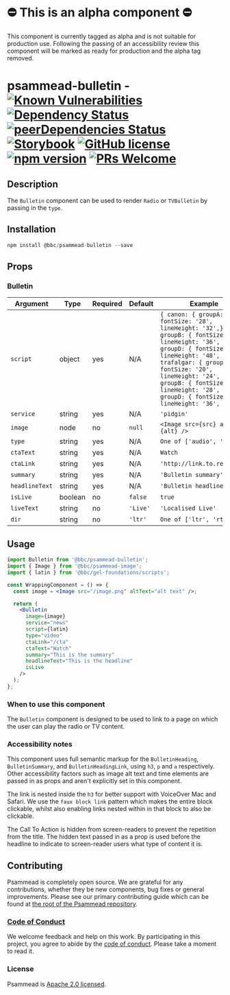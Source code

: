 # ⛔️ This is an alpha component ⛔️

This component is currently tagged as alpha and is not suitable for production use. Following the passing of an accessibility review this component will be marked as ready for production and the alpha tag removed.

# psammead-bulletin - [![Known Vulnerabilities](https://snyk.io/test/github/bbc/psammead/badge.svg?targetFile=packages%2Fcomponents%2Fpsammead-bulletin%2Fpackage.json)](https://snyk.io/test/github/bbc/psammead?targetFile=packages%2Fcomponents%2Fpsammead-bulletin%2Fpackage.json) [![Dependency Status](https://david-dm.org/bbc/psammead.svg?path=packages/components/psammead-bulletin)](https://david-dm.org/bbc/psammead?path=packages/components/psammead-bulletin) [![peerDependencies Status](https://david-dm.org/bbc/psammead/peer-status.svg?path=packages/components/psammead-bulletin)](https://david-dm.org/bbc/psammead?path=packages/components/psammead-bulletin&type=peer) [![Storybook](https://raw.githubusercontent.com/storybooks/brand/master/badge/badge-storybook.svg?sanitize=true)](https://bbc.github.io/psammead/?path=/story/bulletin--containing-image) [![GitHub license](https://img.shields.io/badge/license-Apache%202.0-blue.svg)](https://github.com/bbc/psammead/blob/latest/LICENSE) [![npm version](https://img.shields.io/npm/v/@bbc/psammead-bulletin.svg)](https://www.npmjs.com/package/@bbc/psammead-bulletin) [![PRs Welcome](https://img.shields.io/badge/PRs-welcome-brightgreen.svg)](https://github.com/bbc/psammead/blob/latest/CONTRIBUTING.md)

## Description

The `Bulletin` component can be used to render `Radio` or `TVBulletin` by passing in the `type`.

## Installation

```jsx
npm install @bbc/psammead-bulletin --save
```

## Props

### Bulletin

<!-- prettier-ignore -->
| Argument  | Type | Required | Default | Example |
| --------- | ---- | -------- | ------- | ------- |
| `script` | object | yes | N/A | `{ canon: { groupA: { fontSize: '28', lineHeight: '32',}, groupB: { fontSize: '32', lineHeight: '36', }, groupD: { fontSize: '44', lineHeight: '48', }, }, trafalgar: { groupA: { fontSize: '20', lineHeight: '24', }, groupB: { fontSize: '24', lineHeight: '28', }, groupD: { fontSize: '32', lineHeight: '36', }, }, }` |
| `service` | string | yes | N/A | `'pidgin'` |
| `image` | node | no | `null` | `<Image src={src} alt={alt} />` |
| `type` | string | yes | N/A | `One of ['audio', 'video']` |
| `ctaText` | string | yes | N/A | `Watch` |
| `ctaLink` | string | yes | N/A | `'http://link.to.resource'` |
| `summary` | string | yes | N/A | `'Bulletin summary'` |
| `headlineText` | string | yes | N/A  | `'Bulletin headline'` |
| `isLive` | boolean | no | `false` | `true` |
| `liveText` | string | no | `'Live'` | `'Localised Live'` |
| `dir` | string | no | `'ltr'` | `One of ['ltr', 'rtl'] ` |

## Usage

```jsx
import Bulletin from '@bbc/psammead-bulletin';
import { Image } from '@bbc/psammead-image';
import { latin } from '@bbc/gel-foundations/scripts';

const WrappingComponent = () => {
  const image = <Image src="/image.png" altText="alt text" />;

  return (
    <Bulletin
      image={image}
      service="news"
      script={latin}
      type="video"
      ctaLink="/cta"
      ctaText="Watch"
      summary="This is the summary"
      headlineText="This is the headline"
      isLive
    />
  );
};
```

### When to use this component

The `Bulletin` component is designed to be used to link to a page on which the user can play the radio or TV content.

<!-- ### When not to use this component -->

### Accessibility notes

This component uses full semantic markup for the `BulletinHeading`, `BulletinSummary`, and `BulletinHeadingLink`, using `h3`, `p` and `a` respectively. Other accessibility factors such as image alt text and time elements are passed in as props and aren't explicitly set in this component.

The link is nested inside the `h3` for better support with VoiceOver Mac and Safari. We use the `faux block link` pattern which makes the entire block clickable, whilst also enabling links nested within in that block to also be clickable.

The Call To Action is hidden from screen-readers to prevent the repetition from the title. The hidden text passed in as a prop is used before the headline to indicate to screen-reader users what type of content it is.

## Contributing

Psammead is completely open source. We are grateful for any contributions, whether they be new components, bug fixes or general improvements. Please see our primary contributing guide which can be found at [the root of the Psammead repository](https://github.com/bbc/psammead/blob/latest/CONTRIBUTING.md).

### [Code of Conduct](https://github.com/bbc/psammead/blob/latest/CODE_OF_CONDUCT.md)

We welcome feedback and help on this work. By participating in this project, you agree to abide by the [code of conduct](https://github.com/bbc/psammead/blob/latest/CODE_OF_CONDUCT.md). Please take a moment to read it.

### License

Psammead is [Apache 2.0 licensed](https://github.com/bbc/psammead/blob/latest/LICENSE).
